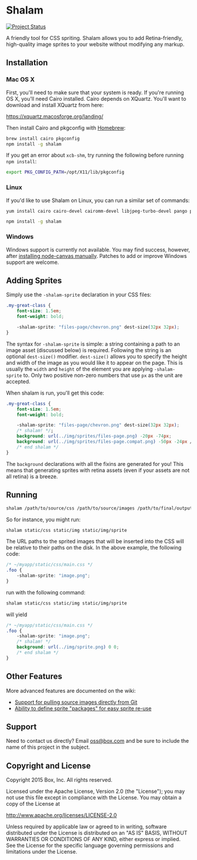 # Shalam

[![Project Status](http://opensource.box.com/badges/active.svg)](http://opensource.box.com/badges)

A friendly tool for CSS spriting. Shalam allows you to add Retina-friendly,
high-quality image sprites to your website without modifying any markup.


## Installation

### Mac OS X

First, you'll need to make sure that your system is ready. If you're running
OS X, you'll need Cairo installed. Cairo depends on XQuartz. You'll want to
download and install XQuartz from here:

https://xquartz.macosforge.org/landing/

Then install Cairo and pkgconfig with [Homebrew](http://brew.sh):

```bash
brew install cairo pkgconfig
npm install -g shalam
```

If you get an error about `xcb-shm`, try running the following before running
`npm install`:

```bash
export PKG_CONFIG_PATH=/opt/X11/lib/pkgconfig
```

### Linux

If you'd like to use Shalam on Linux, you can run a similar set of commands:

```bash
yum install cairo cairo-devel cairomm-devel libjpeg-turbo-devel pango pango-devel pangomm pangomm-devel giflib-devel

npm install -g shalam
```

### Windows

Windows support is currently not available. You may find success, however, after [installing node-canvas manually](https://github.com/Automattic/node-canvas/wiki/Installation---Windows). Patches to add or improve Windows support are welcome.


## Adding Sprites

Simply use the `-shalam-sprite` declaration in your CSS files:

```css
.my-great-class {
    font-size: 1.5em;
    font-weight: bold;

    -shalam-sprite: "files-page/chevron.png" dest-size(32px 32px);
}
```

The syntax for `-shalam-sprite` is simple: a string containing a path to an image asset (discussed below) is required. Following the string is an optional `dest-size()` modifier. `dest-size()` allows you to specify the height and width of the image as you would like it to appear on the page. This is usually the `width` and `height` of the element you are applying `-shalam-sprite` to. Only two positive non-zero numbers that use `px` as the unit are accepted.


When shalam is run, you'll get this code:

```css
.my-great-class {
    font-size: 1.5em;
    font-weight: bold;

    -shalam-sprite: "files-page/chevron.png" dest-size(32px 32px);
    /* shalam! */;
    background: url(../img/sprites/files-page.png) -20px -74px;
    background: url(../img/sprites/files-page.compat.png) -50px -24px / 125px 32px;
    /* end shalam */
}
```

The `background` declarations with all the fixins are generated for you! This means that generating sprites with retina assets (even if your assets are not all retina) is a breeze.


## Running

```bash
shalam /path/to/source/css /path/to/source/images /path/to/final/output/image
```

So for instance, you might run:

```
shalam static/css static/img static/img/sprite
```

The URL paths to the sprited images that will be inserted into the CSS will be
relative to their paths on the disk. In the above example, the following code:

```css
/* ~/myapp/static/css/main.css */
.foo {
    -shalam-sprite: "image.png";
}
```

run with the following command:

```bash
shalam static/css static/img static/img/sprite
```

will yield

```css
/* ~/myapp/static/css/main.css */
.foo {
    -shalam-sprite: "image.png";
    /* shalam! */
    background: url(../img/sprite.png) 0 0;
    /* end shalam */
}
```


## Other Features

More advanced features are documented on the wiki:

- [Support for pulling source images directly from Git](wiki/Git-Support)
- [Ability to define sprite "packages" for easy sprite re-use](wiki/Package-Support)


## Support

Need to contact us directly? Email oss@box.com and be sure to include the name of this project in the subject.


## Copyright and License

Copyright 2015 Box, Inc. All rights reserved.

Licensed under the Apache License, Version 2.0 (the "License");
you may not use this file except in compliance with the License.
You may obtain a copy of the License at

   http://www.apache.org/licenses/LICENSE-2.0

Unless required by applicable law or agreed to in writing, software
distributed under the License is distributed on an "AS IS" BASIS,
WITHOUT WARRANTIES OR CONDITIONS OF ANY KIND, either express or implied.
See the License for the specific language governing permissions and
limitations under the License.
